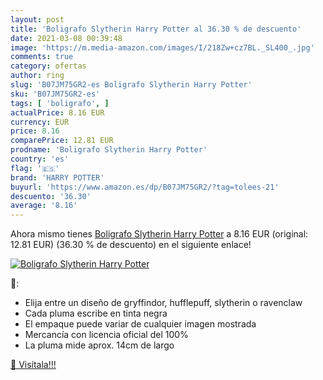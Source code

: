 ```yaml
---
layout: post
title: 'Boligrafo Slytherin Harry Potter al 36.30 % de descuento'
date: 2021-03-08 00:39:48
image: 'https://m.media-amazon.com/images/I/218Zw+cz7BL._SL400_.jpg'
comments: true
category: ofertas
author: ring
slug: 'B07JM75GR2-es Boligrafo Slytherin Harry Potter'
sku: 'B07JM75GR2-es'
tags: [ 'boligrafo', ]
actualPrice: 8.16 EUR
currency: EUR
price: 8.16
comparePrice: 12.81 EUR
prodname: 'Boligrafo Slytherin Harry Potter'
country: 'es'
flag: '🇪🇸'
brand: 'HARRY POTTER'
buyurl: 'https://www.amazon.es/dp/B07JM75GR2/?tag=tolees-21'
descuento: '36.30'
average: '8.16'
---
```


Ahora mismo tienes [Boligrafo Slytherin Harry Potter](https://www.amazon.es/dp/B07JM75GR2/?tag=tolees-21) a 8.16 EUR (original: 12.81 EUR) (36.30 %  de descuento) en el siguiente enlace!

[![Boligrafo Slytherin Harry Potter](https://m.media-amazon.com/images/I/218Zw+cz7BL._SL400_.jpg)](https://www.amazon.es/dp/B07JM75GR2/?tag=tolees-21)

🔎:

- Elija entre un diseño de gryffindor, hufflepuff, slytherin o ravenclaw
- Cada pluma escribe en tinta negra
- El empaque puede variar de cualquier imagen mostrada
- Mercancía con licencia oficial del 100%
- La pluma mide aprox. 14cm de largo

[🛒 Visítala!!!](https://www.amazon.es/dp/B07JM75GR2/?tag=tolees-21)
